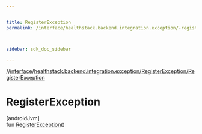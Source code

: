 ```yaml
---


title: RegisterException
permalink: /interface/healthstack.backend.integration.exception/-register-exception/-register-exception.html



sidebar: sdk_doc_sidebar

---
```



//[interface](/bi_interface.html)/[healthstack.backend.integration.exception](../index.html)/[RegisterException](index.html)/[RegisterException](-register-exception.html)



# RegisterException



[androidJvm]\
fun [RegisterException](-register-exception.html)()






